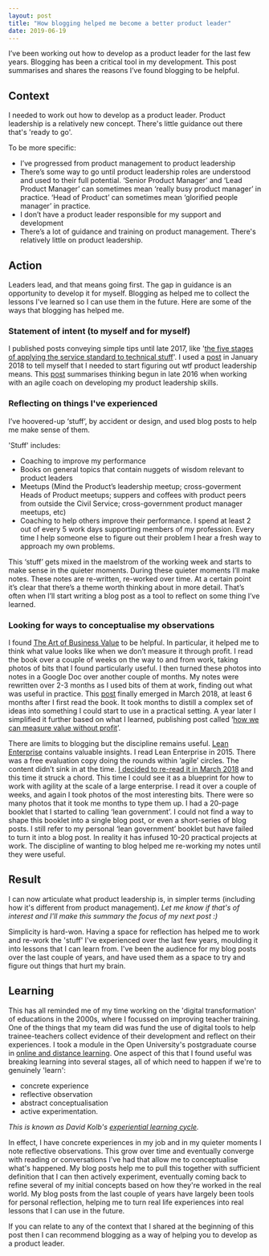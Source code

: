 ```yaml
---
layout: post
title: "How blogging helped me become a better product leader"
date: 2019-06-19
---
```



I’ve been working out how to develop as a product leader for the last few years. Blogging has been a critical tool in my development. This post summarises and shares the reasons I’ve found blogging to be helpful. 

## Context

I needed to work out how to develop as a product leader. Product  leadership is a relatively new concept. There's little guidance out there that's 'ready to go'. 

To be more specific:

- I’ve progressed from product management to product leadership
- There’s some way to go  until product leadership roles are understood and used to their full  potential. ‘Senior Product  Manager’ and ‘Lead Product Manager’ can sometimes mean ‘really busy  product manager’ in practice. ‘Head of Product’ can sometimes  mean ‘glorified people manager’ in practice. 
- I don’t have a product leader responsible for my support and  development
- There’s a lot of guidance and training on product  management. There's relatively little on product leadership.

## Action 

Leaders lead, and that means going first. The gap in guidance is an opportunity to develop it for myself. Blogging as helped me to collect the lessons I've learned so I can use them in the future.  Here are some of the ways that blogging has helped me.  

### Statement of intent (to myself and for myself)

 I published posts conveying simple tips until late 2017, like '[the five stages of applying the service standard to technical stuff](https://scottcolfer.com/2017/04/26/user-centred-technical-products.html)'. I used a [post](https://scottcolfer.com/2018/01/12/leadership.html) in January 2018 to tell myself that I needed to start figuring out wtf product leadership means. This [post](https://scottcolfer.com/2018/01/12/leadership.html) summarises thinking begun in late 2016 when working with an agile coach on developing my product  leadership skills. 

### Reflecting on things I've experienced

I’ve  hoovered-up ‘stuff’, by accident or design, and used blog posts to  help me make sense of them.  

'Stuff' includes:

- Coaching to improve my performance
- Books on general topics that contain nuggets of wisdom relevant to product leaders
- Meetups (Mind the Product’s leadership meetup; cross-goverment  Heads of Product meetups; suppers and coffees with product peers from  outside the Civil Service; cross-government product manager meetups,  etc)
- Coaching to help others improve their performance. I spend at  least 2 out of every 5 work days supporting members of my profession.  Every time I help someone else to figure out their  problem I hear a fresh way to approach my own problems.

This ‘stuff’ gets mixed in the maelstrom of the working week and  starts to make sense in the quieter moments. During these quieter  moments I’ll make notes. These notes are re-written,  re-worked over time. At a certain point it’s clear that there’s a theme worth  thinking about in more detail. That’s often when I’ll start writing a  blog post as a tool to reflect on some thing I’ve learned. 

### Looking for ways to conceptualise my observations

 I found [The Art of Business Value](https://www.amazon.co.uk/Art-Business-Value-Mark-Schwartz/dp/1942788045) to be helpful. In particular, it helped me to think what value looks like when we don’t measure it through  profit. I read the book over a couple of weeks on the way to and from  work, taking photos of bits that I found particularly useful. I then  turned these photos into notes in a Google Doc over another couple of  months. My notes were rewritten over 2-3 months as I used bits of them at work, finding  out what was useful in practice. This [post](https://scottcolfer.com/2018/03/02/value-context.html)  finally emerged in March 2018, at least 6 months after I first read the  book. It took months to distill a complex set of ideas into something I could start to use in a  practical setting. A year later I simplified it further based on what I learned,  publishing post called ‘[how we can measure value without profit](https://scottcolfer.com/2019/03/19/value-without-profit.html)’.
 
There are limits to blogging but the discipline remains useful. [Lean Enterprise](https://www.amazon.co.uk/Lean-Enterprise-Performance-Organizations-Innovate/dp/1449368425) contains valuable insights.  I read Lean Enterprise in 2015.  There was a free evaluation copy doing the rounds within ‘agile’ circles. The content didn’t sink in at the time.  [I decided to re-read it in March 2018](https://twitter.com/scottcolfer/status/973112388827348993)  and this time it struck a chord. This time I could see it as a  blueprint for how to work with agility at the scale of a large  enterprise. I read it over a couple of weeks, and again I took  photos of the most interesting bits. There were so  many photos that it took me months to type them up. I had a 20-page booklet that I started to calling ‘lean  government’. I could not find a way to shape this booklet into a  single blog post, or even a short-series of blog posts. I still refer to my personal  ‘lean  government’ booklet but have failed to turn it into a blog post. In reality  it has infused 10-20 practical projects at work.  The discipline of wanting to blog helped me re-working my notes until they were useful.  

## Result

I can now articulate what product leadership is, in simpler terms (including how it's different from product management). 
*Let me know if that's of interest and I'll make this summary the focus of my next post :)*

Simplicity is hard-won. Having a space for reflection has helped me to work and re-work the 'stuff' I've experienced over the last few years, moulding it into lessons that I can learn from. I've been the audience for my blog posts over the last couple of years, and have used them as a space to try and figure out things that hurt my brain.

## Learning

This has all reminded me of my time working on the 'digital transformation' of educations in the 2000s, where I focussed on improving teacher training. One of the things that my team did was fund the use of digital tools to help trainee-teachers collect evidence of their development and reflect on their experiences. I took a module in the Open University's postgraduate course in [online and distance learning](http://www.open.ac.uk/postgraduate/qualifications/d36). One aspect of this that I found useful was breaking learning into several stages, all of which need to happen if we're to genuinely 'learn':

- concrete experience
- reflective observation
- abstract conceptualisation
- active experimentation.

_This is known as David Kolb's [experiential learning cycle](https://www2.le.ac.uk/departments/doctoralcollege/training/eresources/teaching/theories/kolb)._

In effect, I have concrete experiences in my job and in my quieter moments I note reflective observations. This grow over time and eventually converge with reading or conversations I've had that allow me to conceptualise what's happened. My blog posts help me to pull this together with sufficient definition that I can then actively experiment, eventually coming back to refine several of my initial concepts based on how they're worked in the real world. My blog posts from the last couple of years have largely been tools for personal reflection, helping me to turn real life experiences into real lessons that I can use in the future.

If you can relate to any of the context that I shared at the beginning of this post then I can recommend blogging as a way of helping you to develop as a product leader. 
